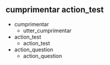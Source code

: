 ## cumprimentar action_test
* cumprimentar
    - utter_cumprimentar
* action_test
    - action_test
* action_question
    - action_question
